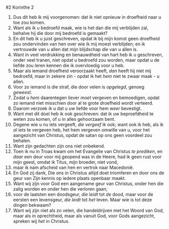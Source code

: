 #2 Korinthe 2
1. Dus dit heb ik mij voorgenomen: dat ik niet opnieuw in droefheid naar u toe zou komen.
2. Want als ik u bedroefd maak, wie is het dan die mij verblijden zal, behalve hij die door mij bedroefd is gemaakt?
3. En dit heb ik u juist geschreven, opdat ik bij mijn komst geen droefheid zou ondervinden van hen over wie ik mij moest verblijden; en ik vertrouwde van u allen dat mijn blijdschap *die* van u allen is.
4. Want in veel verdrukking en benauwdheid van hart heb ik u geschreven, onder veel tranen, niet opdat u bedroefd zou worden, maar opdat u de liefde zou leren kennen die ik overvloedig voor u heb.
5. Maar als iemand droefheid veroorzaakt heeft, *dan* heeft hij niet mij bedroefd, maar in zekere zin - opdat ik het *hem* niet te zwaar maak - u allen.
6. Voor zo iemand is die straf, die door velen is *opgelegd*, genoeg *geweest*.
7. Zodat u *hem* daarentegen liever *moet* vergeven en bemoedigen, opdat zo iemand niet misschien door al te grote droefheid wordt verteerd.
8. Daarom verzoek ik u dat u *uw* liefde voor hem *weer* bevestigt.
9. Want met dit doel heb ik ook geschreven: dat ik uw beproefdheid te weten zou komen, of u in alles gehoorzaam bent.
10. Degene wie u nu iets vergeeft, *die vergeef* ik ook; want ook ik heb, als ik *al* iets te vergeven heb, het hem vergeven omwille van u, voor het aangezicht van Christus, opdat de satan op ons geen voordeel zou behalen.
11. Want zijn gedachten zijn ons niet onbekend.
12. Toen ik nu in Troas kwam om het Evangelie van Christus *te prediken*, en *daar* een deur voor mij geopend was in de Heere, had ik geen rust voor mijn geest, omdat ik Titus, mijn broeder, niet vond,
13. maar ik nam afscheid van hen en vertrok naar Macedonië.
14. En God zij dank, Die ons in Christus altijd doet triomferen en door ons de geur van Zijn kennis op iedere plaats openbaar maakt.
15. Want wij zijn voor God een aangename geur van Christus, onder hen die zalig worden en onder hen die verloren gaan;
16. voor de laatsten een doodsgeur, *die leidt* tot *de* dood, maar voor de eersten een levensgeur, *die leidt* tot *het* leven. Maar wie is tot deze dingen bekwaam?
17. Want wij zijn niet als zo velen, die handeldrijven met het Woord van God, maar als in oprechtheid, maar als vanuit God, voor Gods aangezicht, spreken wij *het* in Christus.
